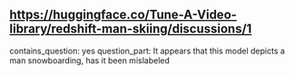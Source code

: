 ## https://huggingface.co/Tune-A-Video-library/redshift-man-skiing/discussions/1

contains_question: yes
question_part: It appears that this model depicts a man snowboarding, has it been mislabeled